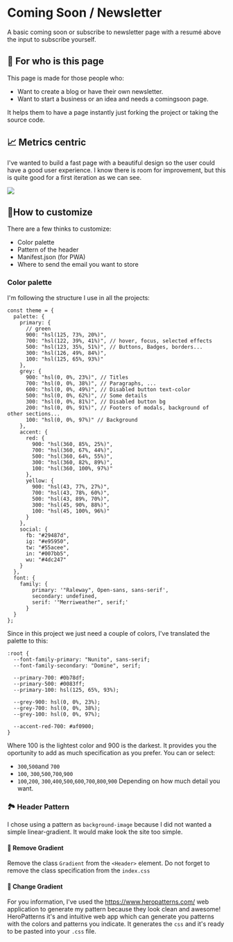 # Coming Soon / Newsletter

A basic coming soon or subscribe to newsletter page with a resumé above the input to subscribe yourself.

## 👥 For who is this page

This page is made for those people who:

- Want to create a blog or have their own newsletter.
- Want to start a business or an idea and needs a comingsoon page.

It helps them to have a page instantly just forking the project or taking the source code.

## 📈 Metrics centric

I've wanted to build a fast page with a beautiful design so the user could have a good user experience.
I know there is room for improvement, but this is quite good for a first iteration as we can see.

![](http://url/to/img.png)

## 🎨How to customize

There are a few thinks to customize:

- Color palette
- Pattern of the header
- Manifest.json (for PWA)
- Where to send the email you want to store

### Color palette

I'm following the structure I use in all the projects:

```
const theme = {
  palette: {
    primary: {
      // green
      900: "hsl(125, 73%, 20%)",
      700: "hsl(122, 39%, 41%)", // hover, focus, selected effects
      500: "hsl(123, 35%, 51%)", // Buttons, Badges, borders...
      300: "hsl(126, 49%, 84%)",
      100: "hsl(125, 65%, 93%)"
    },
    grey: {
      900: "hsl(0, 0%, 23%)", // Titles
      700: "hsl(0, 0%, 38%)", // Paragraphs, ...
      600: "hsl(0, 0%, 49%)", // Disabled button text-color
      500: "hsl(0, 0%, 62%)", // Some details
      300: "hsl(0, 0%, 81%)", // Disabled button bg
      200: "hsl(0, 0%, 91%)", // Footers of modals, background of other sections...
      100: "hsl(0, 0%, 97%)" // Background
    },
    accent: {
      red: {
        900: "hsl(360, 85%, 25%)",
        700: "hsl(360, 67%, 44%)",
        500: "hsl(360, 64%, 55%)",
        300: "hsl(360, 82%, 89%)",
        100: "hsl(360, 100%, 97%)"
      },
      yellow: {
        900: "hsl(43, 77%, 27%)",
        700: "hsl(43, 78%, 60%)",
        500: "hsl(43, 89%, 70%)",
        300: "hsl(45, 90%, 88%)",
        100: "hsl(45, 100%, 96%)"
      }
    },
    social: {
      fb: "#29487d",
      ig: "#e95950",
      tw: "#55acee",
      in: "#007bb5",
      wu: "#4dc247"
    }
  },
  font: {
    family: {
        primary: '"Raleway", Open-sans, sans-serif',
        secondary: undefined,
        serif: '"Merriweather", serif;'
      }
  }
};
```

Since in this project we just need a couple of colors, I've translated the palette to this:

```
:root {
  --font-family-primary: "Nunito", sans-serif;
  --font-family-secondary: "Domine", serif;

  --primary-700: #0b78df;
  --primary-500: #0083ff;
  --primary-100: hsl(125, 65%, 93%);

  --grey-900: hsl(0, 0%, 23%);
  --grey-700: hsl(0, 0%, 38%);
  --grey-100: hsl(0, 0%, 97%);

  --accent-red-700: #af0900;
}
```

Where 100 is the lightest color and 900 is the darkest. It provides you the oportunity to add as much specification as you prefer.
You can or select:

- `300`,`500`and `700`
- `100`, `300`,`500`,`700`,`900`
- `100`,`200`, `300`,`400`,`500`,`600`,`700`,`800`,`900`
  Depending on how much detail you want.

### 🏞 Header Pattern

I chose using a pattern as `background-image` because I did not wanted a simple linear-gradient. It would make look the site too simple.

#### 🙅‍ Remove Gradient

Remove the class `Gradient` from the `<Header>` element. Do not forget to remove the class specification from the `index.css`

#### 💁‍ Change Gradient

For you information, I've used the https://www.heropatterns.com/ web application to generate my pattern because they look clean and awesome!
HeroPatterns it's and intuitive web app which can generate you patterns with the colors and patterns you indicate. It generates the `css` and it's ready to be pasted into your `.css` file.

